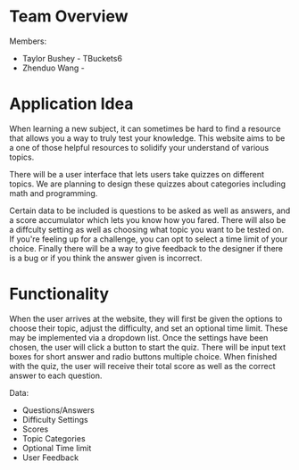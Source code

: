 # Team Overview
Members: 
- Taylor Bushey - TBuckets6
- Zhenduo Wang - 

# Application Idea

When learning a new subject, it can sometimes be hard to find a resource that allows you a way to truly test your knowledge. This website aims to be a one of those helpful resources to solidify your understand of various topics.

There will be a user interface that lets users take quizzes on different topics. We are planning to design these quizzes about categories including math and programming.

Certain data to be included is questions to be asked as well as answers, and a score accumulator which lets you know how you fared. There will also be a diffculty setting as well as choosing what topic you want to be tested on. If you're feeling up for a challenge, you can opt to select a time limit of your choice. Finally there will be a way to give feedback to the designer if there is a bug or if you think the answer given is incorrect.

# Functionality

When the user arrives at the website, they will first be given the options to choose their topic, adjust the difficulty, and set an optional time limit. These may be implemented via a dropdown list. Once the settings have been chosen, the user will click a button to start the quiz. There will be input text boxes for short answer and radio buttons multiple choice. When finished with the quiz, the user will receive their total score as well as the correct answer to each question.

Data:
- Questions/Answers
- Difficulty Settings
- Scores
- Topic Categories
- Optional Time limit
- User Feedback

